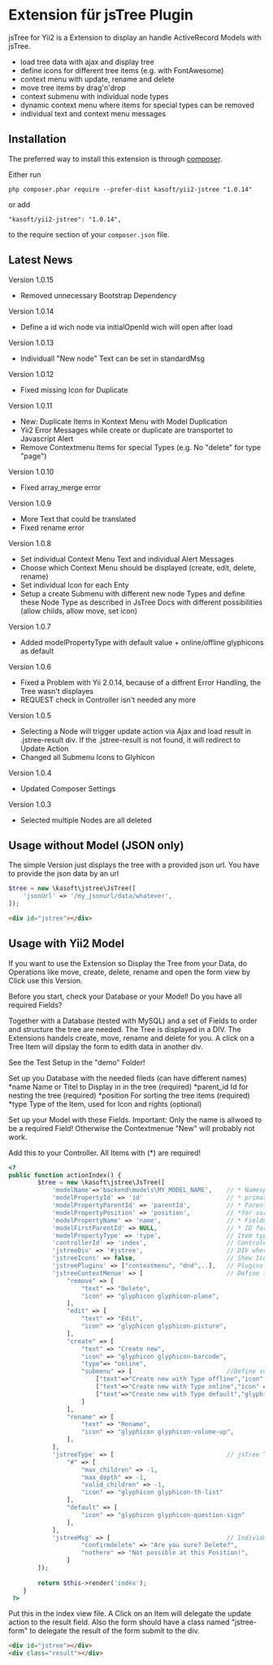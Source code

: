 Extension für jsTree Plugin
===========================
jsTree for Yii2 is a Extension to display an handle ActiveRecord Models with jsTree.

- load tree data with ajax and display tree
- define icons for different tree items (e.g. with FontAwesome)
- context menu with update, rename and delete
- move tree items by drag'n'drop 
- context submenu with individual node types
- dynamic context menu where items for special types can be removed
- individual text and context menu messages


Installation
------------

The preferred way to install this extension is through [composer](http://getcomposer.org/download/).

Either run

```
php composer.phar require --prefer-dist kasoft/yii2-jstree "1.0.14"
```

or add

```
"kasoft/yii2-jstree": "1.0.14",
```

to the require section of your `composer.json` file.

Latest News
-----
Version 1.0.15 
- Removed unnecessary Bootstrap Dependency

Version 1.0.14
- Define a id wich node via initialOpenId wich will open after load

Version 1.0.13
- Individuall "New node" Text can be set in standardMsg


Version 1.0.12
- Fixed missing Icon for Duplicate


Version 1.0.11
- New: Duplicate Items in Kontext Menu with Model Duplication
- Yii2 Error Messages while create or duplicate are transportet to Javascript Alert
- Remove Contextmenu Items for special Types (e.g. No "delete" for type "page") 


Version 1.0.10
- Fixed array_merge error


Version 1.0.9
- More Text that could be translated
- Fixed rename error 

Version 1.0.8
- Set individual Context Menu Text and individual Alert Messages
- Choose which Context Menu should be displayed (create, edit, delete, rename)
- Set individual Icon for each Enty
- Setup a create Submenu with different new node Types and define these Node Type 
as described in JsTree Docs with different possibilities (allow childs, allow move, set icon)


Version 1.0.7
- Added modelPropertyType with default value + online/offline glyphicons as default

Version 1.0.6
- Fixed a Problem with Yii 2.0.14, because of a diffrent Error Handling, the Tree wasn't displayes
- REQUEST check in Controller isn't needed any more

Version 1.0.5
- Selecting a Node will trigger update action via Ajax and load result in .jstree-result div.
If the .jstree-result is not found, it will redirect to Update Action
- Changed all Submenu Icons to Glyhicon

Version 1.0.4
- Updated Composer Settings

Version 1.0.3
- Selected multiple Nodes are all deleted


Usage without Model (JSON only)
-----
The simple Version just displays the tree with a provided json url. You have 
to provide the json data by an url  

```php
$tree = new \kasoft\jstree\JsTree([
    'jsonUrl' => '/my_jsonurl/data/whatever',
]);
```

```html
<div id="jstree"></div>
```


Usage with Yii2 Model 
-----
If you want to use the Extension so Display the Tree from your Data, do Operations
like move, create, delete, rename and open the form view by Click use this Version.

Before you start, check your Database or your Model! Do you have all required Fields?

Together with a Database (tested with MySQL) and a set of Fields to order and
structure the tree are needed. The Tree is displayed in a DIV. The Extensions handels 
create, move, rename and delete for you. A click on a Tree Item will dipslay the form to
edith data in another div. 

See the Test Setup in the "demo" Folder! 

Set up you Database with the needed fileds (can have different names)
*name            Name or Titel to Display in in the tree (required)
*parent_id       Id for nesting the tree (required)
*position        For sorting the tree items (required)
*type            Type of the Item, used for Icon and rights (optional)

Set up your Model with these Fields. Important: Only the name is allwoed to be
a required Field! Otherwise the Contextmenue "New" will probably not work.


Add this to your Controller. All Items with (*) are required!

```php
<?
public function actionIndex() {
        $tree = new \kasoft\jstree\JsTree([
            'modelName'=>'backend\models\MY_MODEL_NAME',    // * Namespace of the Model
            'modelPropertyId' => 'id'                       // * primary Key
            'modelPropertyParentId' => 'parentId',          // * Parent ID for tree items
            'modelPropertyPosition' => 'position',          // *for sorting items
            'modelPropertyName' => 'name',                  // * Fieldname to show
            'modelFirstParentId' => NULL,                   // * ID for the Tree to start
            'modelPropertyType' => 'type',                  // Item type (for Icon and jsTree rights)
            'controllerId' => 'index',                      // Controler Actions which should handle everything
            'jstreeDiv' => '#jstree',                       // DIV where the Tree will be displayed
            'jstreeIcons' => false,                         // Show Icons or not
            'jstreePlugins' => ["contextmenu", "dnd",..],   // Plugins to be load
            'jstreeContextMenue' => [                       // Define individual menu
                "remove" => [
                    "text" => "Delete",
                    "icon" => "glyphicon glyphicon-plane",
                ],
                "edit" => [
                    "text" => "Edit",
                    "icon" => "glyphicon glyphicon-picture",
                ],
                "create" => [
                    "text" => "Create new",
                    "icon" => "glyphicon glyphicon-barcode",
                    "type"=> "online",
                    "submenu" => [                          //Define submenu for creating node types
                        ["text"=>"Create new with Type offline","icon" => "glyphicon glyphicon-barcode","type"=>"offline"],
                        ["text"=>"Create new with Type online","icon" => "glyphicon glyphicon-plane", "type"=>"online"],
                        ["text"=>"Create new with Type default","glyphicon glyphicon-volume-up","type"=>""],
                    ]
                ],
                "rename" => [
                    "text" => "Rename",
                    "icon" => "glyphicon glyphicon-volume-up",
                ],
            ],
            'jstreeType' => [                               // jsTree Type Options
                "#" => [
                    "max_children" => -1,
                    "max_depth" => -1,
                    "valid_children" => -1, 
                    "icon" => "glyphicon glyphicon-th-list"
                ],
                "default" => [
                    "icon" => "glyphicon glyphicon-question-sign"
                ],
            ],
            'jstreeMsg' => [                                // Individual Alert Messages
                    "confirmdelete" => "Are you sure? Delete?",
                    "nothere" => "Not possible at this Position!",
                ]
        ]);
        
        return $this->render('index');
    }
 ?>
```

Put this in the index view file. A Click on an Item will delegate the update
action to the result field. Also the form should have a class named "jstree-form"
to delegate the result of the form submit to the div.

```html
<div id="jstree"></div>
<div class="result"></div>
```


